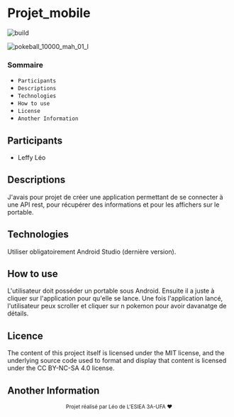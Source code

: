 # Projet_mobile

![build](https://github.com/Leffycace/Projet_mobile/workflows/Test_compilation/badge.svg)


![pokeball_10000_mah_01_l](https://user-images.githubusercontent.com/63095311/83967369-fbce2600-a8c0-11ea-9989-910c2567b65f.jpg)

### Sommaire

* `Participants`
* `Descriptions`
* `Technologies`
* `How to use`
* `License`
* `Another Information`


## Participants

* Leffy Léo 


## Descriptions

J'avais pour projet de créer une application permettant de se connecter à une API rest, pour récupérer des informations et pour les affichers sur le portable.

## Technologies

Utiliser obligatoirement Android Studio (dernière version).

## How to use

L'utilisateur doit posséder un portable sous Android. Ensuite il a juste à cliquer sur l'application pour qu'elle se lance. Une fois l'application lancé, l'utilisateur peux scroller et cliquer sur n pokemon pour avoir davanatge de détails.

## Licence

The content of this project itself is licensed under the MIT license, and the underlying source code used to format and display that content is 
licensed under the CC BY-NC-SA 4.0 license.

## Another Information

</div>

<p align="center"><sub>Projet réalisé par Léo de L'ESIEA 3A-UFA ❤<p>


